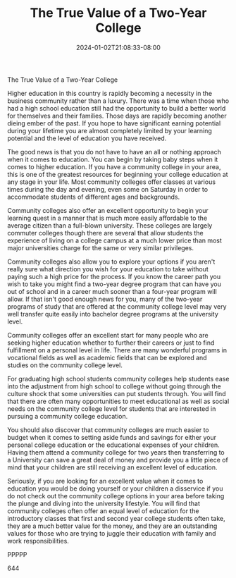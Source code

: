 ﻿---
title: "The True Value of a Two-Year College"
date: 2024-01-02T21:08:33-08:00
description: "Education Tips for Web Success"
featured_image: "/images/Education.jpg"
tags: ["Education"]
---

The True Value of a Two-Year College

Higher education in this country is rapidly becoming a necessity in the business community rather than a luxury. There was a time when those who had a high school education still had the opportunity to build a better world for themselves and their families. Those days are rapidly becoming another dieing ember of the past. If you hope to have significant earning potential during your lifetime you are almost completely limited by your learning potential and the level of education you have received. 

The good news is that you do not have to have an all or nothing approach when it comes to education. You can begin by taking baby steps when it comes to higher education. If you have a community college in your area, this is one of the greatest resources for beginning your college education at any stage in your life. Most community colleges offer classes at various times during the day and evening, even some on Saturday in order to accommodate students of different ages and backgrounds. 

Community colleges also offer an excellent opportunity to begin your learning quest in a manner that is much more easily affordable to the average citizen than a full-blown university. These colleges are largely commuter colleges though there are several that allow students the experience of living on a college campus at a much lower price than most major universities charge for the same or very similar privileges. 

Community colleges also allow you to explore your options if you aren't really sure what direction you wish for your education to take without paying such a high price for the process. If you know the career path you wish to take you might find a two-year degree program that can have you out of school and in a career much sooner than a four-year program will allow. If that isn't good enough news for you, many of the two-year programs of study that are offered at the community college level may very well transfer quite easily into bachelor degree programs at the university level.

Community colleges offer an excellent start for many people who are seeking higher education whether to further their careers or just to find fulfillment on a personal level in life. There are many wonderful programs in vocational fields as well as academic fields that can be explored and studies on the community college level. 

For graduating high school students community colleges help students ease into the adjustment from high school to college without going through the culture shock that some universities can put students through. You will find that there are often many opportunities to meet educational as well as social needs on the community college level for students that are interested in pursuing a community college education.

You should also discover that community colleges are much easier to budget when it comes to setting aside funds and savings for either your personal college education or the educational expenses of your children. Having them attend a community college for two years then transferring to a University can save a great deal of money and provide you a little piece of mind that your children are still receiving an excellent level of education. 

Seriously, if you are looking for an excellent value when it comes to education you would be doing yourself or your children a disservice if you do not check out the community college options in your area before taking the plunge and diving into the university lifestyle. You will find that community colleges often offer an equal level of education for the introductory classes that first and second year college students often take, they are a much better value for the money, and they are an outstanding values for those who are trying to juggle their education with family and work responsibilities.

PPPPP

644

